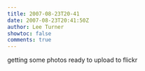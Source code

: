 ```yaml
---
title: 2007-08-23T20-41
date: 2007-08-23T20:41:50Z
author: Lee Turner
showtoc: false
comments: true
---
```


getting some photos ready to upload to flickr

